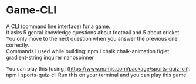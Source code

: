 # Game-CLI
A CLI (command line interface) for a game.
</br>
It asks 5 genral knowledge questions about football and 5 about cricket.
</br>
You only move to the next question when you answer the previous one correctly. 
</br>
Commands I used while building:  npm i chalk chalk-animation figlet gradient-string inquirer nanospinner
</br>

You can play this [using] (https://www.npmjs.com/package/sports-quiz-cli).
npm i sports-quiz-cli
Run this on your terminal and you can play this game.
